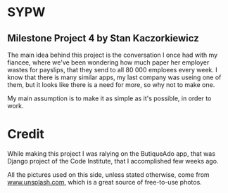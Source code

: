 # SYPW
## Milestone Project 4 by Stan Kaczorkiewicz

The main idea behind this project is the conversation I once had with my
fiancee, where we've been wondering how much paper her employer wastes for
payslips, that they send to all 80 000 emploees every week.
I know that there is many similar apps, my last company was useing one of them,
but it looks like there is a need for more, so why not to make one.

My main assumption is to make it as simple as it's possible, in order to work.

# Credit

While making this project I was ralying on the ButiqueAdo app, that was Django project of the Code Institute, that I accomplished few weeks ago.

All the pictures used on this side, unless stated otherwise, come from
www.unsplash.com, which is a great source of free-to-use photos.